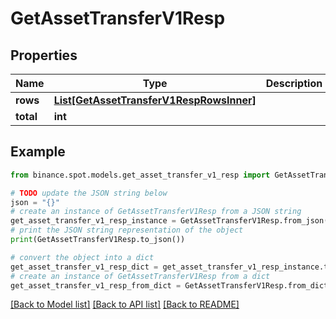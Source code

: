 # GetAssetTransferV1Resp


## Properties

Name | Type | Description | Notes
------------ | ------------- | ------------- | -------------
**rows** | [**List[GetAssetTransferV1RespRowsInner]**](GetAssetTransferV1RespRowsInner.md) |  | [optional] 
**total** | **int** |  | [optional] 

## Example

```python
from binance.spot.models.get_asset_transfer_v1_resp import GetAssetTransferV1Resp

# TODO update the JSON string below
json = "{}"
# create an instance of GetAssetTransferV1Resp from a JSON string
get_asset_transfer_v1_resp_instance = GetAssetTransferV1Resp.from_json(json)
# print the JSON string representation of the object
print(GetAssetTransferV1Resp.to_json())

# convert the object into a dict
get_asset_transfer_v1_resp_dict = get_asset_transfer_v1_resp_instance.to_dict()
# create an instance of GetAssetTransferV1Resp from a dict
get_asset_transfer_v1_resp_from_dict = GetAssetTransferV1Resp.from_dict(get_asset_transfer_v1_resp_dict)
```
[[Back to Model list]](../README.md#documentation-for-models) [[Back to API list]](../README.md#documentation-for-api-endpoints) [[Back to README]](../README.md)


